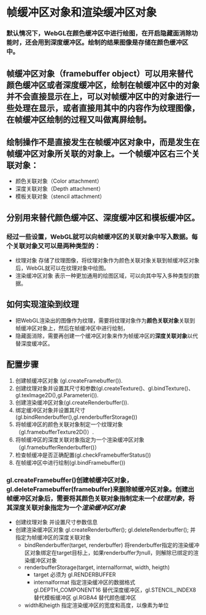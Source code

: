 # 帧缓冲区对象和渲染缓冲区对象
### 默认情况下，WebGL在颜色缓冲区中进行绘图，在开启隐藏面消除功能时，还会用到深度缓冲区。绘制的结果图像是存储在颜色缓冲区中。

## 帧缓冲区对象（framebuffer object）可以用来替代颜色缓冲区或者深度缓冲区，绘制在帧缓冲区中的对象并不会直接显示在<canvas>上，可以对帧缓冲区中的对象进行一些处理在显示，或者直接用其中的内容作为纹理图像，在帧缓冲区绘制的过程又叫做离屏绘制。

## 绘制操作不是直接发生在帧缓冲区对象中，而是发生在帧缓冲区对象所关联的对象上。一个帧缓冲区右三个关联对象：
- 颜色关联对象（Color attachment）
- 深度关联对象（Depth attachment）
- 模板关联对象（stencil attachment）
## 分别用来替代颜色缓冲区、深度缓冲区和模板缓冲区。

### 经过一些设置，WebGL就可以向帧缓冲区的关联对象中写入数据。每个关联对象又可以是两种类型的：
- 纹理对象 存储了纹理图像，将纹理对象作为颜色关联对象关联到帧缓冲区对象后，WebGL就可以在纹理对象中绘图。
- 渲染缓冲区对象 表示一种更加通用的绘图区域，可以向其中写入多种类型的数据。

## 如何实现渲染到纹理
- 把WebGL渲染出的图像作为纹理，需要将纹理对象作为**颜色关联对象**关联到帧缓冲区对象上，然后在帧缓冲区中进行绘制，
- 隐藏面消除，需要再创建一个缓冲区对象来作为帧缓冲区的**深度关联对象**以代替深度缓冲区。
## 配置步骤
1. 创建帧缓冲区对象 (gl.createFramebuffer()).
2. 创建纹理对象并设置其尺寸和参数(gl.createTexture()、gl.bindTexture()、gl.texImage2D(),gl.Parameteri()).
3. 创建渲染缓冲区对象(gl.createRenderbuffer()).
4. 绑定缓冲区对象并设置其尺寸(gl.bindRenderbuffer(),gl.renderbufferStorage())
5. 将帧缓冲区的颜色关联对象制定一个纹理对象（gl.framebufferTexture2D()）.
6. 将帧缓冲区的深度关联对象指定为一个渲染缓冲区对象（gl.framebufferRenderbuffer()）
7. 检查帧缓冲是否正确配置(gl.checkFramebufferStatus())
8. 在帧缓冲区中进行绘制(gl.bindFramebuffer())

### gl.createFramebuffer()创建帧缓冲区对象，gl.deleteFramebuffer(framebuffer)来删除帧缓冲区对象。创建出帧缓冲区对象后，需要将其**颜色关联对象**指制定未一个*纹理对象*，将其**深度关联对象**指定为一个*渲染缓冲区对象*
- 创建纹理对象 并设置尺寸参数信息
- 创建渲染缓冲区对象  gl.createRenderbuffer(); gl.deleteRenderbuffer(); 并指定为帧缓冲区的深度关联对象
  - bindRenderbuffer(target, renderbuffer)  将renderbuffer指定的渲染缓冲区对象绑定在target目标上，如果renderbuffer为null，则解除已绑定的渲染缓冲区对象
  - renderbufferStorage(target, internalformat, width, heigth)
    - target 必须为 gl.RENDERBUFFER 
    - internalformat 指定渲染缓冲区的数据格式 gl.DEPTH_COMPONENT16 替代深度缓冲区，gl.STENCIL_INDEX8 替代模板缓冲区 gl.RGBA4 替代颜色缓冲区
  - width和heigth 指定渲染缓冲区的宽度和高度，以像素为单位
